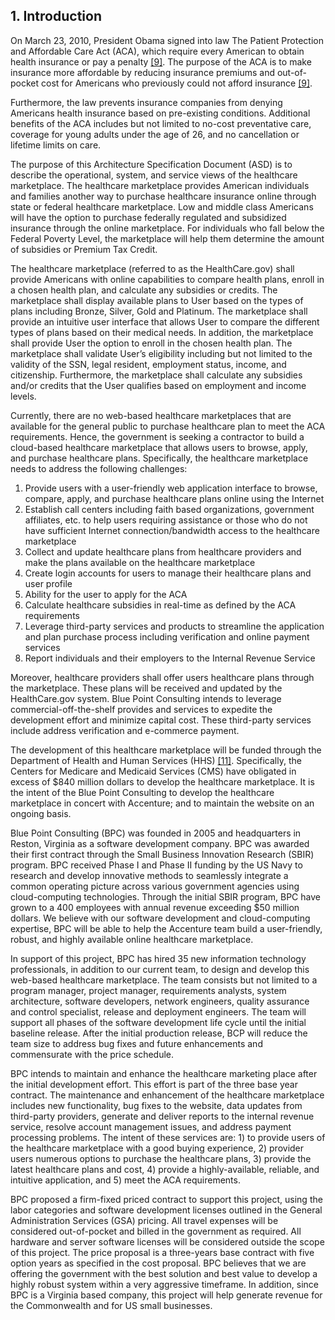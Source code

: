 ## 1. Introduction

On March 23, 2010, President Obama signed into law The Patient Protection and Affordable Care Act (ACA), which require every American to obtain health insurance or pay a penalty [[9]](conclusion#ref9). The purpose of the ACA is to make insurance more affordable by reducing insurance premiums and out-of-pocket cost for Americans who previously could not afford insurance [[9]](conclusion#ref0).

Furthermore, the law prevents insurance companies from denying Americans health insurance based on pre-existing conditions. Additional benefits of the ACA includes but not limited to no-cost preventative care, coverage for young adults under the age of 26, and no cancellation or lifetime limits on care.

The purpose of this Architecture Specification Document (ASD) is to describe the operational, system, and service views of the healthcare marketplace. The healthcare marketplace provides American individuals and families another way to purchase healthcare insurance online through state or federal healthcare marketplace. Low and middle class Americans will have the option to purchase federally regulated and subsidized insurance through the online marketplace. For individuals who fall below the Federal Poverty Level, the marketplace will help them determine the amount of subsidies or Premium Tax Credit.

The healthcare marketplace (referred to as the HealthCare.gov) shall provide Americans with online capabilities to compare health plans, enroll in a chosen health plan, and calculate any subsidies or credits. The marketplace shall display available plans to User based on the types of plans including Bronze, Silver, Gold and Platinum. The marketplace shall provide an intuitive user interface that allows User to compare the different types of plans based on their medical needs. In addition, the marketplace shall provide User the option to enroll in the chosen health plan. The marketplace shall validate User’s eligibility including but not limited to the validity of the SSN, legal resident, employment status, income, and citizenship. Furthermore, the marketplace shall calculate any subsidies and/or credits that the User qualifies based on employment and income levels.

Currently, there are no web-based healthcare marketplaces that are available for the general public to purchase healthcare plan to meet the ACA requirements. Hence, the government is seeking a contractor to build a cloud-based healthcare marketplace that allows users to browse, apply, and purchase healthcare plans. Specifically, the healthcare marketplace needs to address the following challenges:


1.	Provide users with a user-friendly web application interface to browse, compare, apply, and purchase healthcare plans online using the Internet
2.	Establish call centers including faith based organizations, government affiliates, etc. to help users requiring assistance or those who do not have sufficient Internet connection/bandwidth access to the healthcare marketplace
3.	Collect and update healthcare plans from healthcare providers and make the plans available on the healthcare marketplace
4.	Create login accounts for users to manage their healthcare plans and user profile
5.	Ability for the user to apply for the ACA
6.	Calculate healthcare subsidies in real-time as defined by the ACA requirements
7.	Leverage third-party services and products to streamline the application and plan purchase process including verification and online payment services
8.	Report individuals and their employers to the Internal Revenue Service

Moreover, healthcare providers shall offer users healthcare plans through the marketplace. These plans will be received and updated by the HealthCare.gov system. Blue Point Consulting intends to leverage commercial-off-the-shelf provides and services to expedite the development effort and minimize capital cost. These third-party services include address verification and e-commerce payment.

The development of this healthcare marketplace will be funded through the Department of Health and Human Services (HHS) [[11]](conclusion#ref11). Specifically, the Centers for Medicare and Medicaid Services (CMS) have obligated in excess of $840 million dollars to develop the healthcare marketplace. It is the intent of the Blue Point Consulting to develop the healthcare marketplace in concert with Accenture; and to maintain the website on an ongoing basis.

Blue Point Consulting (BPC) was founded in 2005 and headquarters in Reston, Virginia as a software development company. BPC was awarded their first contract through the Small Business Innovation Research (SBIR) program. BPC received Phase I and Phase II funding by the US Navy to research and develop innovative methods to seamlessly integrate a common operating picture across various government agencies using cloud-computing technologies. Through the initial SBIR program, BPC have grown to a 400 employees with annual revenue exceeding $50 million dollars. We believe with our software development and cloud-computing expertise, BPC will be able to help the Accenture team build a user-friendly, robust, and highly available online healthcare marketplace.

In support of this project, BPC has hired 35 new information technology professionals, in addition to our current team, to design and develop this web-based healthcare marketplace.  The team consists but not limited to a program manager, project manager, requirements analysts, system architecture, software developers, network engineers, quality assurance and control specialist, release and deployment engineers. The team will support all phases of the software development life cycle until the initial baseline release. After the initial production release, BCP will reduce the team size to address bug fixes and future enhancements and commensurate with the price schedule.

BPC intends to maintain and enhance the healthcare marketing place after the initial development effort. This effort is part of the three base year contract. The maintenance and enhancement of the healthcare marketplace includes new functionality, bug fixes to the website, data updates from third-party providers, generate and deliver reports to the internal revenue service, resolve account management issues, and address payment processing problems.  The intent of these services are: 1) to provide users of the healthcare marketplace with a good buying experience, 2) provider users numerous options to purchase the healthcare plans, 3) provide the latest healthcare plans and cost, 4) provide a highly-available, reliable, and intuitive application, and 5) meet the ACA requirements.

BPC proposed a firm-fixed priced contract to support this project, using the labor categories and software development licenses outlined in the General Administration Services (GSA) pricing. All travel expenses will be considered out-of-pocket and billed in the government as required. All hardware and server software licenses will be considered outside the scope of this project. The price proposal is a three-years base contract with five option years as specified in the cost proposal. BPC believes that we are offering the government with the best solution and best value to develop a highly robust system within a very aggressive timeframe. In addition, since BPC is a Virginia based company, this project will help generate revenue for the Commonwealth and for US small businesses.
